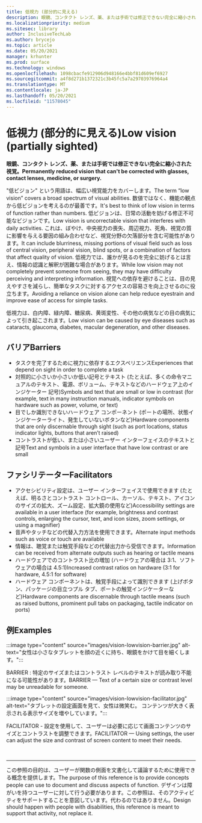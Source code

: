 ```yaml
---
title: 低視力 (部分的に見える)
description: 眼鏡、コンタクト レンズ、薬、または手術では修正できない完全に縮小された視覚。
ms.localizationpriority: medium
ms.sitesec: library
author: InclusiveTechLab
ms.author: brycejo
ms.topic: article
ms.date: 05/20/2021
manager: krhunter
ms.prod: surface
ms.technology: windows
ms.openlocfilehash: 1098cbacfe912906d948166e4bbf81d609ef6927
ms.sourcegitcommit: a4f8d271b1372321c3b45fc5a7a29703976964a4
ms.translationtype: MT
ms.contentlocale: ja-JP
ms.lasthandoff: 05/20/2021
ms.locfileid: "11578045"
---
```

# <a name="low-vision-partially-sighted"></a><span data-ttu-id="5448e-103">低視力 (部分的に見える)</span><span class="sxs-lookup"><span data-stu-id="5448e-103">Low vision (partially sighted)</span></span>

**<span data-ttu-id="5448e-104">眼鏡、コンタクト レンズ、薬、または手術では修正できない完全に縮小された視覚。</span><span class="sxs-lookup"><span data-stu-id="5448e-104">Permanently reduced vision that can't be corrected with glasses, contact lenses, medicine, or surgery.</span></span>**

<span data-ttu-id="5448e-105">"低ビジョン" という用語は、幅広い視覚能力をカバーします。</span><span class="sxs-lookup"><span data-stu-id="5448e-105">The term “low vision” covers a broad spectrum of visual abilities.</span></span> <span data-ttu-id="5448e-106">数値ではなく、機能の観点から低ビジョンを考えるのが最善です。</span><span class="sxs-lookup"><span data-stu-id="5448e-106">It's best to think of low vision in terms of function rather than numbers.</span></span> <span data-ttu-id="5448e-107">低ビジョンは、日常の活動を妨げる修正不可能なビジョンです。</span><span class="sxs-lookup"><span data-stu-id="5448e-107">Low vision is uncorrectable vision that interferes with daily activities.</span></span> <span data-ttu-id="5448e-108">これは、ぼやけ、中央視力の喪失、周辺視力、死角、視覚の質に影響を与える要因の組み合わせなど、視覚分野の欠落部分を含む可能性があります。</span><span class="sxs-lookup"><span data-stu-id="5448e-108">It can include blurriness, missing portions of visual field such as loss of central vision, peripheral vision, blind spots, or a combination of factors that affect quality of vision.</span></span> <span data-ttu-id="5448e-109">低視力では、誰かが見るのを完全に妨げるとは言え、情報の認識と解釈が困難な場合があります。</span><span class="sxs-lookup"><span data-stu-id="5448e-109">While low vision may not completely prevent someone from seeing, they may have difficulty perceiving and interpreting information.</span></span> <span data-ttu-id="5448e-110">視覚への依存を避けることは、目の見えやすさを減らし、簡単なタスクに対するアクセスの容易さを向上させるのに役立ちます。</span><span class="sxs-lookup"><span data-stu-id="5448e-110">Avoiding a reliance on vision alone can help reduce eyestrain and improve ease of access for simple tasks.</span></span>

<span data-ttu-id="5448e-111">低視力は、白内障、緑内障、糖尿病、黄斑変性、その他の病気などの目の病気によって引き起こされます。</span><span class="sxs-lookup"><span data-stu-id="5448e-111">Low vision can be caused by eye diseases such as cataracts, glaucoma, diabetes, macular degeneration, and other diseases.</span></span>

## <a name="barriers"></a><span data-ttu-id="5448e-112">バリア</span><span class="sxs-lookup"><span data-stu-id="5448e-112">Barriers</span></span>
* <span data-ttu-id="5448e-113">タスクを完了するために視力に依存するエクスペリエンス</span><span class="sxs-lookup"><span data-stu-id="5448e-113">Experiences that depend on sight in order to complete a task</span></span>
* <span data-ttu-id="5448e-114">対照的に小さいか小さいか低い記号とテキスト (たとえば、多くの命令マニュアルのテキスト、電源、ボリューム、テキストなどのハードウェア上のインジケーター 記号)</span><span class="sxs-lookup"><span data-stu-id="5448e-114">Symbols and text that are small or low in contrast (for example, text in many instruction manuals, indicator symbols on hardware such as power, volume, or text)</span></span>
* <span data-ttu-id="5448e-115">目でしか識別できないハードウェア コンポーネント (ポートの場所、状態インジケーターライト、発生していないボタンなど)</span><span class="sxs-lookup"><span data-stu-id="5448e-115">Hardware components that are only discernable through sight (such as port locations, status indicator lights, buttons that aren’t raised)</span></span>
* <span data-ttu-id="5448e-116">コントラストが低い、または小さいユーザー インターフェイスのテキストと記号</span><span class="sxs-lookup"><span data-stu-id="5448e-116">Text and symbols in a user interface that have low contrast or are small</span></span>

## <a name="facilitators"></a><span data-ttu-id="5448e-117">ファシリテーター</span><span class="sxs-lookup"><span data-stu-id="5448e-117">Facilitators</span></span>
* <span data-ttu-id="5448e-118">アクセシビリティ設定は、ユーザー インターフェイスで使用できます (たとえば、明るさとコントラスト コントロール、カーソル、テキスト、アイコンのサイズの拡大、ズーム設定、拡大鏡の使用など)</span><span class="sxs-lookup"><span data-stu-id="5448e-118">Accessibility settings are available in a user interface (for example, brightness and contrast controls, enlarging the cursor, text, and icon sizes, zoom settings, or using a magnifier)</span></span>
* <span data-ttu-id="5448e-119">音声やタッチなどの代替入力方法を使用できます。</span><span class="sxs-lookup"><span data-stu-id="5448e-119">Alternate input methods such as voice or touch are available</span></span>
* <span data-ttu-id="5448e-120">情報は、聴覚または触覚手段などの代替出力から受信できます。</span><span class="sxs-lookup"><span data-stu-id="5448e-120">Information can be received from alternate outputs such as hearing or tactile means</span></span>
* <span data-ttu-id="5448e-121">ハードウェアでのコントラスト比の増加 (ハードウェアの場合は 3:1、ソフトウェアの場合は 4.5:1)</span><span class="sxs-lookup"><span data-stu-id="5448e-121">Increased contrast ratios on hardware (3:1 for hardware, 4.5:1 for software)</span></span>
* <span data-ttu-id="5448e-122">ハードウェア コンポーネントは、触覚手段によって識別できます (上げボタン、パッケージの目立つプル タブ、ポートの触覚インジケーターなど)</span><span class="sxs-lookup"><span data-stu-id="5448e-122">Hardware components are discernable through tactile means (such as raised buttons, prominent pull tabs on packaging, tactile indicator on ports)</span></span>


## <a name="examples"></a><span data-ttu-id="5448e-123">例</span><span class="sxs-lookup"><span data-stu-id="5448e-123">Examples</span></span>

:::image type="content" source="images/vision-lowvision-barrier.jpg" alt-text="女性は小さなタブレットを顔の近くに持ち、眼鏡をかけて目を細くします。":::

<span data-ttu-id="5448e-125">BARRIER : 特定のサイズまたはコントラスト レベルのテキストが読み取り不能になる可能性があります。</span><span class="sxs-lookup"><span data-stu-id="5448e-125">BARRIER — Text of a certain size or contrast level may be unreadable for someone.</span></span>

:::image type="content" source="images/vision-lowvision-facilitator.jpg" alt-text="タブレットの設定画面を見て、女性は微笑む。 コンテンツが大きく表示される表示サイズを増やしています。":::

<span data-ttu-id="5448e-128">FACILITATOR - 設定を使用して、ユーザーは必要に応じて画面コンテンツのサイズとコントラストを調整できます。</span><span class="sxs-lookup"><span data-stu-id="5448e-128">FACILITATOR — Using settings, the user can adjust the size and contrast of screen content to meet their needs.</span></span> 

&nbsp;

[comment]: # (フッター ステートメント)
___
<span data-ttu-id="5448e-130">この参照の目的は、ユーザーが関数の側面を文書化して議論するために使用できる概念を提供します。</span><span class="sxs-lookup"><span data-stu-id="5448e-130">The purpose of this reference is to provide concepts people can use to document and discuss aspects of function.</span></span> <span data-ttu-id="5448e-131">デザインは障がいを持つユーザーに対して行う必要があります。この参照は、そのアクティビティをサポートすることを意図しています。代わるのではありません。</span><span class="sxs-lookup"><span data-stu-id="5448e-131">Design should happen with people with disabilities, this reference is meant to support that activity, not replace it.</span></span> 